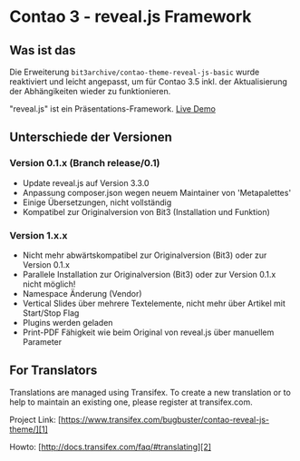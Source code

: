 # Contao 3 - reveal.js Framework

## Was ist das

Die Erweiterung `bit3archive/contao-theme-reveal-js-basic` wurde reaktiviert
und leicht angepasst, um für Contao 3.5 inkl. der Aktualisierung der Abhängikeiten
wieder zu funktionieren.

"reveal.js" ist ein Präsentations-Framework. [Live Demo][3]


## Unterschiede der Versionen

### Version 0.1.x (Branch release/0.1)

* Update reveal.js auf Version 3.3.0
* Anpassung composer.json wegen neuem Maintainer von 'Metapalettes'
* Einige Übersetzungen, nicht vollständig
* Kompatibel zur Originalversion von Bit3 (Installation und Funktion)


### Version 1.x.x

* Nicht mehr abwärtskompatibel zur Originalversion (Bit3) oder zur Version 0.1.x
* Parallele Installation zur Originalversion (Bit3) oder zur Version 0.1.x nicht möglich!
* Namespace Änderung (Vendor) 
* Vertical Slides über mehrere Textelemente, nicht mehr über Artikel mit Start/Stop Flag
* Plugins werden geladen
* Print-PDF Fähigkeit wie beim Original von reveal.js über manuellem Parameter


## For Translators
Translations are managed using Transifex. To create a new translation or to help
to maintain an existing one, please register at transifex.com.

Project Link: [https://www.transifex.com/bugbuster/contao-reveal-js-theme/][1]

Howto: [http://docs.transifex.com/faq/#translating][2]




[1]: https://www.transifex.com/bugbuster/contao-reveal-js-theme/
[2]: http://docs.transifex.com/faq/#translating
[3]: http://lab.hakim.se/reveal-js/
